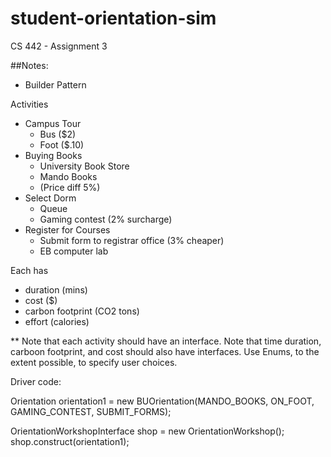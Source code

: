 # student-orientation-sim
CS 442 - Assignment 3

##Notes:
- Builder Pattern

Activities
- Campus Tour
    - Bus ($2)
    - Foot ($.10)
- Buying Books
    - University Book Store
    - Mando Books
    - (Price diff  5%)
- Select Dorm
    - Queue
    - Gaming contest (2% surcharge)
- Register for Courses
    - Submit form to registrar office (3% cheaper)
    - EB computer lab

Each has
- duration (mins)
- cost ($)
- carbon footprint (CO2 tons)
- effort (calories)

**
Note that each activity should have an interface.
Note that time duration, carboon footprint, and cost should also have interfaces.
Use Enums, to the extent possible, to specify user choices.


Driver code:

Orientation orientation1 = new BUOrientation(MANDO_BOOKS, ON_FOOT, GAMING_CONTEST, SUBMIT_FORMS);

OrientationWorkshopInterface shop = new OrientationWorkshop();
shop.construct(orientation1);
